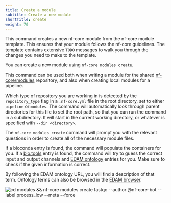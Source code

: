 ```yaml
---
title: Create a module
subtitle: Create a new module
shortTitle: create
weight: 70
---
```


This command creates a new nf-core module from the nf-core module template.
This ensures that your module follows the nf-core guidelines.
The template contains extensive `TODO` messages to walk you through the changes you need to make to the template.

You can create a new module using `nf-core modules create`.

This command can be used both when writing a module for the shared [nf-core/modules](https://github.com/nf-core/modules) repository,
and also when creating local modules for a pipeline.

Which type of repository you are working in is detected by the `repository_type` flag in a `.nf-core.yml` file in the root directory,
set to either `pipeline` or `modules`.
The command will automatically look through parent directories for this file to set the root path, so that you can run the command in a subdirectory.
It will start in the current working directory, or whatever is specified with `--dir <directory>`.

The `nf-core modules create` command will prompt you with the relevant questions in order to create all of the necessary module files.

If a bioconda entry is found, the command will populate the containers for you.
If a [bio.tools](https://bio.tools/) entry is found, the command will try to guess the correct input and output channels and [EDAM ontology](https://edamontology.github.io/edam-browser/#topic_0091) entries for you. Make sure to check if the given information is correct.

By following the EDAM ontology URL, you will find a description of that term. Ontology terms can also be browsed in the [EDAM browser](https://edamontology.github.io/edam-browser/#topic_0091).

<!-- RICH-CODEX
working_dir: tmp
timeout: 10
before_command: git clone https://github.com/nf-core/modules.git && cd modules
fake_command: nf-core modules create fastqc --author @nf-core-bot  --label process_low --meta --force
-->

![`cd modules && nf-core modules create fastqc --author @nf-core-bot  --label process_low --meta --force`](/images/tools/nf-core-modules-create.svg)
